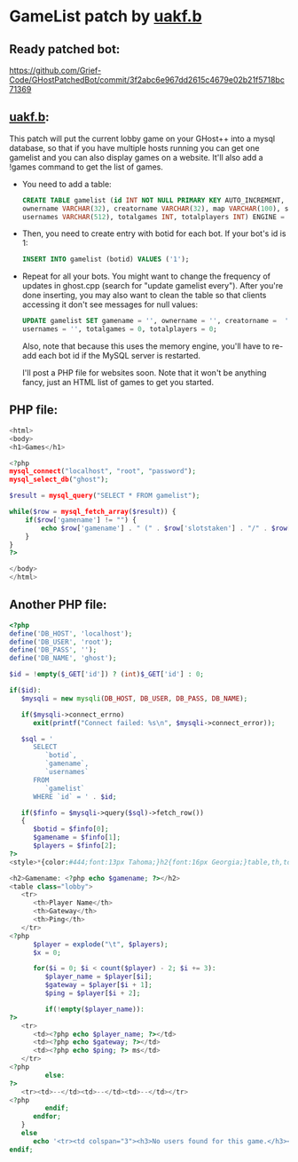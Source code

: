 GameList patch by [uakf.b](https://github.com/uakfdotb)
=========================

Ready patched bot:
------------------
https://github.com/Grief-Code/GHostPatchedBot/commit/3f2abc6e967dd2615c4679e02b21f5718bc71369

[uakf.b](https://github.com/uakfdotb):
--------
   This patch will put the current lobby game on your GHost++ into a mysql database, so that if you have multiple hosts running you can get one gamelist and you can also display games on a website. It'll also add a !games command to get the list of games.

- You need to add a table:
   ````SQL
   CREATE TABLE gamelist (id INT NOT NULL PRIMARY KEY AUTO_INCREMENT, botid INT, gamename VARCHAR(128),
   ownername VARCHAR(32), creatorname VARCHAR(32), map VARCHAR(100), slotstaken INT, slotstotal INT,
   usernames VARCHAR(512), totalgames INT, totalplayers INT) ENGINE = MEMORY;
   ````

- Then, you need to create entry with botid for each bot. If your bot's id is 1:
   ````SQL
   INSERT INTO gamelist (botid) VALUES ('1');
   ````

- Repeat for all your bots. You might want to change the frequency of updates in ghost.cpp (search for "update gamelist every"). After you're done inserting, you may also want to clean the table so that clients accessing it don't see messages for null values:
   ````SQL
   UPDATE gamelist SET gamename = '', ownername = '', creatorname =  '', map = '', slotstaken = 0, slotstotal = 0,
   usernames = '', totalgames = 0, totalplayers = 0;
   ````
   Also, note that because this uses the memory engine, you'll have to re-add each bot id if the MySQL server is restarted.

   I'll post a PHP file for websites soon. Note that it won't be anything fancy, just an HTML list of games to get you started.

PHP file:
---------

````PHP
<html>
<body>
<h1>Games</h1>

<?php
mysql_connect("localhost", "root", "password");
mysql_select_db("ghost");

$result = mysql_query("SELECT * FROM gamelist");

while($row = mysql_fetch_array($result)) {
    if($row['gamename'] != "") {
        echo $row['gamename'] . " (" . $row['slotstaken'] . "/" . $row['slotstotal'] . ")<br>";
    }
}
?>

</body>
</html>
````

Another PHP file:
-----------------
````PHP
<?php
define('DB_HOST', 'localhost');
define('DB_USER', 'root');
define('DB_PASS', '');
define('DB_NAME', 'ghost');

$id = !empty($_GET['id']) ? (int)$_GET['id'] : 0;

if($id):
   $mysqli = new mysqli(DB_HOST, DB_USER, DB_PASS, DB_NAME);

   if($mysqli->connect_errno)
      exit(printf("Connect failed: %s\n", $mysqli->connect_error));

   $sql = '
      SELECT
         `botid`,
         `gamename`,
         `usernames`
      FROM
         `gamelist`
      WHERE `id` = ' . $id;

   if($finfo = $mysqli->query($sql)->fetch_row())
   {
      $botid = $finfo[0];
      $gamename = $finfo[1];
      $players = $finfo[2];
?>
<style>*{color:#444;font:13px Tahoma;}h2{font:16px Georgia;}table,th,td{border:1px solid #333;border-collapse:collapse;}tr:nth-child(odd) td{background-color:rgba(235,235,235,.75);}th,td{padding:3px 5px;}th{background-color:#407499;color:#FFF;}</style>

<h2>Gamename: <?php echo $gamename; ?></h2>
<table class="lobby">
   <tr>
      <th>Player Name</th>
      <th>Gateway</th>
      <th>Ping</th>
   </tr>
<?php
      $player = explode("\t", $players);
      $x = 0;

      for($i = 0; $i < count($player) - 2; $i += 3):
         $player_name = $player[$i];
         $gateway = $player[$i + 1];
         $ping = $player[$i + 2];

         if(!empty($player_name)):
?>
   <tr>
      <td><?php echo $player_name; ?></td>
      <td><?php echo $gateway; ?></td>
      <td><?php echo $ping; ?> ms</td>
   </tr>
<?php
         else:
?>
   <tr><td>--</td><td>--</td><td>--</td></tr>
<?php
         endif;
      endfor;
   }
   else
      echo '<tr><td colspan="3"><h3>No users found for this game.</h3></td></tr>';
endif;
````
